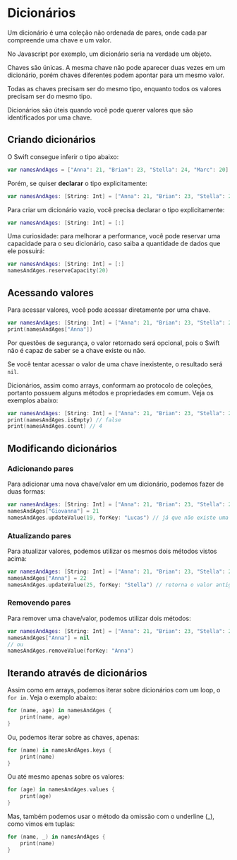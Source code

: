# Dicionários

Um dicionário é uma coleção não ordenada de pares, onde cada par compreende uma chave e um valor. 

No Javascript por exemplo, um dicionário seria na verdade um objeto.

Chaves são únicas. A mesma chave não pode aparecer duas vezes em um dicionário, porém chaves diferentes podem apontar para um mesmo valor.

Todas as chaves precisam ser do mesmo tipo, enquanto todos os valores precisam ser do mesmo tipo.

Dicionários são úteis quando você pode querer valores que são identificados por uma chave. 

## Criando dicionários

O Swift consegue inferir o tipo abaixo:

```swift
var namesAndAges = ["Anna": 21, "Brian": 23, "Stella": 24, "Marc": 20]
```

Porém, se quiser **declarar** o tipo explicitamente:

```swift
var namesAndAges: [String: Int] = ["Anna": 21, "Brian": 23, "Stella": 24, "Marc": 20]
```

Para criar um dicionário vazio, você precisa declarar o tipo explicitamente:

```swift
var namesAndAges: [String: Int] = [:]
```

Uma curiosidade: para melhorar a performance, você pode reservar uma capacidade para o seu dicionário, caso saiba a quantidade de dados que ele possuirá:

```swift
var namesAndAges: [String: Int] = [:]
namesAndAges.reserveCapacity(20)
```

## Acessando valores

Para acessar valores, você pode acessar diretamente por uma chave.

```swift
var namesAndAges: [String: Int] = ["Anna": 21, "Brian": 23, "Stella": 24, "Marc": 20]
print(namesAndAges["Anna"])
```

Por questões de segurança, o valor retornado será opcional, pois o Swift não é capaz de saber se a chave existe ou não.

Se você tentar acessar o valor de uma chave inexistente, o resultado será `nil`.

Dicionários, assim como arrays, conformam ao protocolo de coleções, portanto possuem alguns métodos e propriedades em comum. Veja os exemplos abaixo:

```swift
var namesAndAges: [String: Int] = ["Anna": 21, "Brian": 23, "Stella": 24, "Marc": 20]
print(namesAndAges.isEmpty) // false
print(namesAndAges.count) // 4
```

## Modificando dicionários

### Adicionando pares

Para adicionar uma nova chave/valor em um dicionário, podemos fazer de duas formas:

```swift
var namesAndAges: [String: Int] = ["Anna": 21, "Brian": 23, "Stella": 24, "Marc": 20]
namesAndAges["Giovanna"] = 21
namesAndAges.updateValue(19, forKey: "Lucas") // já que não existe uma chave "Lucas", será criada uma e o retorno é nil
```

### Atualizando pares

Para atualizar valores, podemos utilizar os mesmos dois métodos vistos acima:

```swift
var namesAndAges: [String: Int] = ["Anna": 21, "Brian": 23, "Stella": 24, "Marc": 20]
namesAndAges["Anna"] = 22
namesAndAges.updateValue(25, forKey: "Stella") // retorna o valor antigo, 24. 
```

### Removendo pares

Para remover uma chave/valor, podemos utilizar dois métodos:

```swift
var namesAndAges: [String: Int] = ["Anna": 21, "Brian": 23, "Stella": 24, "Marc": 20]
namesAndAges["Anna"] = nil
// ou
namesAndAges.removeValue(forKey: "Anna")
```

## Iterando através de dicionários

Assim como em arrays, podemos iterar sobre dicionários com um loop, o `for in`. Veja o exemplo abaixo:

```swift
for (name, age) in namesAndAges {
    print(name, age)
}
```

Ou, podemos iterar sobre as chaves, apenas:

```swift
for (name) in namesAndAges.keys {
    print(name)
}
```

Ou até mesmo apenas sobre os valores:

```swift
for (age) in namesAndAges.values {
    print(age)
}
```

Mas, também podemos usar o método da omissão com o underline (_), como vimos em tuplas:

```swift
for (name, _) in namesAndAges {
    print(name)
}
```